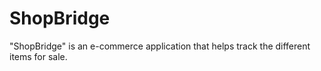 # ShopBridge
"ShopBridge" is an e-commerce application that helps track the different items for sale.
